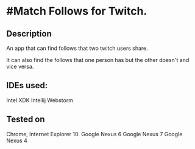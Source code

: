 #Match Follows for Twitch.
=========================================================

## Description

An app that can find follows that two twitch users share.

It can also find the follows that one person has but the other doesn't and vice versa.

## IDEs used:

Intel XDK
Intellij Webstorm

## Tested on

Chrome, Internet Explorer 10.
Google Nexus 6
Google Nexus 7
Google Nexus 4